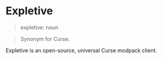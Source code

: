 # Expletive
> expletive: noun

> Synonym for Curse.

Expletive is an open-source, universal Curse modpack client.
